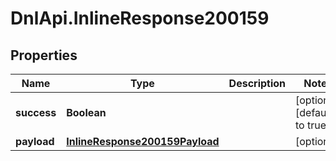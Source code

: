 # DnlApi.InlineResponse200159

## Properties
Name | Type | Description | Notes
------------ | ------------- | ------------- | -------------
**success** | **Boolean** |  | [optional] [default to true]
**payload** | [**InlineResponse200159Payload**](InlineResponse200159Payload.md) |  | [optional] 


